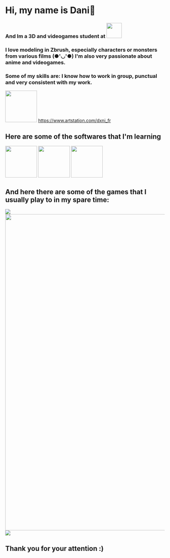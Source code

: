 # Hi, my name is Dani👋
### And Im a 3D and videogames student at [<img src="https://www.cevbarcelona.com/wp-content/uploads/2018/08/favicon.png" width=48>](https://www.cevbarcelona.com/)


### I love modeling in Zbrush, especially characters or monsters from various films (●'◡'●) I'm also very passionate about anime and videogames.
### Some of my skills are: I know how to work in group, punctual and very consistent with my work.

<img src = "https://cdn-icons-png.flaticon.com/512/5968/5968655.png" width = "100"> https://www.artstation.com/dxni_fr


## Here are some of the softwares that I'm learning
<img src = "https://upload.wikimedia.org/wikipedia/commons/thumb/a/af/Adobe_Photoshop_CC_icon.svg/1051px-Adobe_Photoshop_CC_icon.svg.png" width = "100">
<img src = "https://p.kindpng.com/picc/s/255-2553053_zbrush-logo-vector-zbrush-icon-hd-png-download.png" width = "100">
<img src = "https://www.software.unam.mx/wp-content/uploads/2019/03/452007_preview.png" width = "100">

## And here there are some of the games that I usually play to in my spare time:
<img src = "https://cdn2.unrealengine.com/genshin-impact-version-2-8-3840x2160-357d3d64d056.png">
<img src = "https://i.blogs.es/bf5ad0/league-of-legends-destacada/450_1000.webp" width = "1000">
<img src = "https://static.wikia.nocookie.net/doblaje/images/e/e0/Overwatch2.jpg/revision/latest?cb=20191101234311&path-prefix=es">


## Thank you for your attention :)

